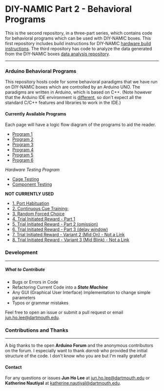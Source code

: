 
# DIY-NAMIC Part 2 - Behavioral Programs


This is the second repository, in a three-part series, which contains code for behavioral programs which can be used with DIY-NAMIC boxes. This first repository includes build instructions for DIY-NAMIC [hardware build instructions](https://github.com/NautiyalLab/DIY-NAMIC-Hardware-Documentations). The third repository has code to analyze the data generated from the DIY-NAMIC boxes [data analysis repository](https://github.com/NautiyalLab/DIY-NAMIC-Data-Analysis).  

___

### Arduino Behavioral Programs

This repository hosts code for some behavioral paradigms that we have run on DIY-NAMIC boxes which are controlled by an Arduino UNO. The paradigms are written in Arduino, which is based on C++. (Note however that the Arduino IDE environment is [different](https://forum.arduino.cc/index.php?topic=513643.0), so don't expect all the standard C/C++ features and libraries to work in the IDE.)

####  Currently Available Programs

Each page will have a logic flow diagram of the programs to aid the reader.


* [Program 1](https://github.com/NautiyalLab/DIY-NAMIC-Arduino-Software-Programs/tree/master/Current_Program_Description/Program_1)
* [Program 2](https://github.com/NautiyalLab/DIY-NAMIC-Arduino-Software-Programs/tree/master/Current_Program_Description/Program_2)
* [Program 3](https://github.com/NautiyalLab/DIY-NAMIC-Arduino-Software-Programs/tree/master/Current_Program_Description/Program_3)
* [Program 4](https://github.com/NautiyalLab/DIY-NAMIC-Arduino-Software-Programs/tree/master/Current_Program_Description/Program_4)
* [Program 5](https://github.com/NautiyalLab/DIY-NAMIC-Arduino-Software-Programs/tree/master/Current_Program_Description/Program_5)
* [Program 6](https://github.com/NautiyalLab/DIY-NAMIC-Arduino-Software-Programs/tree/master/Current_Program_Description/Program_6)

*Hardware Testing Program*   
- [Cage Testing](https://github.com/NautiyalLab/DIY-NAMIC-Arduino-Software-Programs/tree/master/Current_Program_Description/Cage_Flush)
- [Component Testing]()

**NOT CURRENTLY USED**


* [1. Port Habituation](https://github.com/NautiyalLab/DIY-NAMIC-Arduino-Software-Programs/tree/master/Unused_Programs/Port_Habituation_Multi_Btn)
* [2. Continuous Cue Training:](https://github.com/NautiyalLab/DIY-NAMIC-Arduino-Software-Programs/tree/master/Unused_Programs/Continous_Cue_Training)
* [3. Random Forced Choice](https://github.com/NautiyalLab/DIY-NAMIC-Arduino-Software-Programs/tree/master/Unused_Programs/Random_Forced_Choice)
* [4. Trial Initiated Reward - Part 1](https://github.com/NautiyalLab/DIY-NAMIC-Arduino-Software-Programs/tree/master/Unused_Programs/Trial_Initiated_Reward_Part_1)
* [5. Trial Initiated Reward - Part 2 (omission)](https://github.com/NautiyalLab/DIY-NAMIC-Arduino-Software-Programs/tree/master/Unused_Programs/Trial_Initiated_Reward_Part_2_omission)
* [6. Trial Initiated Reward - Part 3 (delay window)](https://github.com/NautiyalLab/DIY-NAMIC-Arduino-Software-Programs/tree/master/Unused_Programs/Trial_Initiated_Reward_Part_3_delay_window)
* [7. Trial Initiated Reward - Variant 2 (Mid On) - Not a Link](aa)
* [8. Trial Initiated Reward - Variant 3 (Mid Blink) - Not a Link](aa)

### Development
_____

##### What to Contribute

- Bugs or Errors in Code
- Refactoring Current Code into a ***State Machine***
- Any GUI (Graphical User Interface) Implementation to change simple parameters
- Typos or grammar mistakes


Feel free to open an issue or submit a pull request or email jun.ho.lee@dartmouth.edu.


### Contributions and Thanks
_____

A big thanks to the open **Arduino Forum** and the anonymous contributors on the forum. I especially want to thank *darrob* who provided the initial structure of the code. I don't know who you are but I'm really grateful!

#### Contact

For any questions or issues **Jun Ho Lee** at jun.ho.lee@dartmouth.edu or **Katherine Nautiyal** at katherine.nautiyal@dartmouth.edu.
